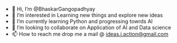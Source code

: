 - 👋 Hi, I’m @BhaskarGangopadhyay
- 👀 I’m interested in Learning new things and explore new ideas
- 🌱 I’m currently learning Python and progressing towrds AI
- 💞️ I’m looking to collaborate on Application of AI and Data science  
- 📫 How to reach me drop me a mail @ ideas.i.action@gmail.com

<!---
BhaskarGangopadhyay/BhaskarGangopadhyay is a ✨ special ✨ repository because its `README.md` (this file) appears on your GitHub profile.
You can click the Preview link to take a look at your changes.
--->
